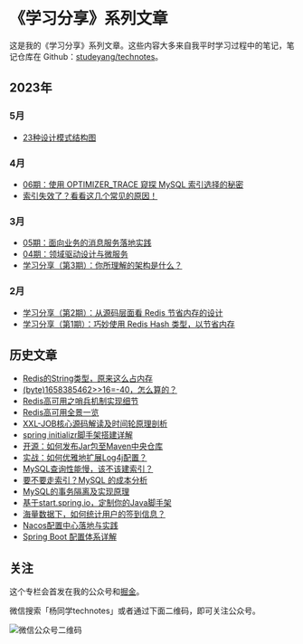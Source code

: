 # 《学习分享》系列文章
这是我的《学习分享》系列文章。这些内容大多来自我平时学习过程中的笔记，笔记仓库在 Github：[studeyang/technotes](https://github.com/studeyang/technotes)。

## 2023年

### 5月

- [23种设计模式结构图](source/_posts/2023/20230513-23种设计模式结构图.md)

### 4月

- [06期：使用 OPTIMIZER_TRACE 窥探 MySQL 索引选择的秘密](source/_posts/2023/20230418-06期：使用OPTIMIZER_TRACE窥探MySQL索引选择的秘密.md)
- [索引失效了？看看这几个常见的原因！](source/_posts/2023/20230416-索引失效了,看看这几个常见的原因.md)

### 3月

- [05期：面向业务的消息服务落地实践](source/_posts/2023/20230325-05期：面向业务的消息服务落地实践.md)
- [04期：领域驱动设计与微服务](source/_posts/2023/20230319-04期：领域驱动设计与微服务.md)
- [学习分享（第3期）：你所理解的架构是什么？](source/_posts/2023/20230305-学习分享(第3期)：你所理解的架构是什么.md)

### 2月

- [学习分享（第2期）：从源码层面看 Redis 节省内存的设计](source/_posts/2023/20230218-学习分享(第2期)：从源码层面看Redis节省内存的设计.md)
- [学习分享（第1期）：巧妙使用 Redis Hash 类型，以节省内存](source/_posts/2023/20230205-学习分享(第1期)：巧妙使用RedisHash类型,以节省内存.md)

## 历史文章

- [Redis的String类型，原来这么占内存](source/_posts/2023/20230108-Redis的String类型,原来这么占内存.md)
- [(byte)1658385462>>16=-40，怎么算的？](source/_posts/2022/20221226-(byte)1658385462vv16=-40,怎么算的.md)
- [Redis高可用之哨兵机制实现细节](source/_posts/2022/20221220-Redis高可用之哨兵机制实现细节.md)
- [Redis高可用全景一览](source/_posts/2022/20221211-Redis高可用全景一览.md)
- [XXL-JOB核心源码解读及时间轮原理剖析](source/_posts/2022/20221206-XXL-JOB核心源码导读及时间轮原理剖析.md)
- [spring initializr脚手架搭建详解](source/_posts/2022/20221122-spring-initializr脚手架搭建详解.md)
- [开源：如何发布Jar包至Maven中央仓库](source/_posts/2022/20221108-如何发布Jar包至Maven中央仓库.md)
- [实战：如何优雅地扩展Log4j配置？](source/_posts/2022/20221029-实战：如何优雅地扩展Log4j配置.md)
- [MySQL查询性能慢，该不该建索引？](source/_posts/2022/20221113-MySQL查询性能慢,该不该建索引.md)
- [要不要走索引？MySQL 的成本分析](source/_posts/2022/20221107-要不要走索引,MySQL的成本分析.md)
- [MySQL的事务隔离及实现原理](source/_posts/2022/20221102-MySQL的事务隔离及实现原理.md)
- [基于start.spring.io，定制你的Java脚手架](source/_posts/2022/20221029-基于start.spring.io,定制你的Java脚手架.md)
- [海量数据下，如何统计用户的签到信息？](source/_posts/2022/20221029-海量数据下,统计用户的签到信息.md)
- [Nacos配置中心落地与实践](source/_posts/2022/20221024-Nacos配置中心落地与实践.md)
- [Spring Boot 配置体系详解](https://mp.weixin.qq.com/s/geZ4djhkoqQqlj8F2KK4PA)

## 关注

这个专栏会首发在我的公众号和[掘金](https://juejin.cn/user/2594503173605767/posts)。

微信搜索「杨同学technotes」或者通过下面二维码，即可关注公众号。

![微信公众号二维码](https://technotes.oss-cn-shenzhen.aliyuncs.com/2022/qrcode_for_gh_8d08add0e5a6_258.jpg)


